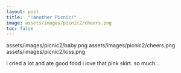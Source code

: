 ```yaml
---
layout: post
title:  "!Another Picnic!"
image: assets/images/picnic2/cheers.png
toc: false
---
```

assets/images/picnic2/baby.png
assets/images/picnic2/cheers.png
assets/images/picnic2/kiss.png

i cried a lot and ate good food
i love that pink skirt. so much...




